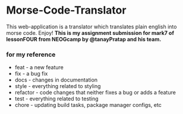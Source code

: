 # Morse-Code-Translator
 This web-application is a translator which translates plain english into morse code. Enjoy!
 **This is my assignment submission for mark7 of lessonFOUR from NEOGcamp by @tanayPratap and his team.**

### for my reference
- feat - a new feature
- fix - a bug fix
- docs - changes in documentation
- style - everything related to styling
- refactor - code changes that neither fixes a bug or adds a feature
- test - everything related to testing
- chore - updating build tasks, package manager configs, etc
